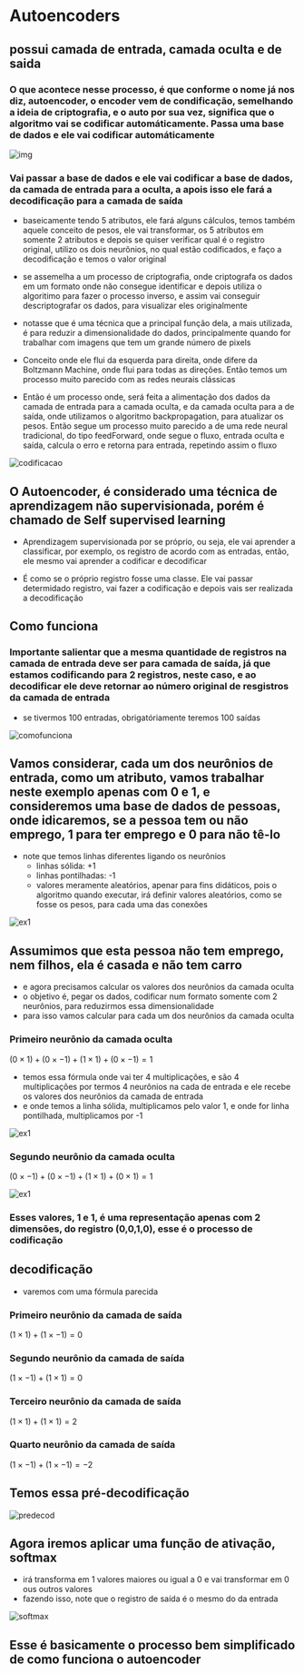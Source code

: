 # Autoencoders

## possui camada de entrada, camada oculta e de saida

### O que acontece nesse processo, é que conforme o nome já nos diz, autoencoder, o encoder vem de condificação, semelhando a ideia de criptografia, e o auto por sua vez, significa que o algoritmo vai se codificar automáticamente. Passa uma base de dados e ele vai codificar automáticamente

![img](/aprendizagem_nao_supervisionada/algoritmos/Autoencoders/img/autoencoders.png)

### Vai passar a base de dados e ele vai codificar a base de dados, da camada de entrada para a oculta, a apois isso ele fará a decodificação para a camada de saída

- baseicamente tendo 5 atributos, ele fará alguns cálculos, temos também aquele conceito de pesos, ele vai transformar, os 5 atributos em somente 2 atributos e depois se quiser verificar qual é o registro original, utilizo os dois neurônios, no qual estão codificados, e faço a decodificação e temos o valor original

- se assemelha a um processo de criptografia, onde criptografa os dados em um formato onde não consegue identificar e depois utiliza o algoritimo para fazer o processo inverso, e assim vai conseguir descriptografar os dados, para visualizar eles originalmente

- notasse que é uma técnica que a principal função dela, a mais utilizada, é para reduzir a dimensionalidade do dados, principalmente quando for trabalhar com imagens que tem um grande número de pixels

- Conceito onde ele flui da esquerda para direita, onde difere da Boltzmann Machine, onde flui para todas as direções. Então temos um processo muito parecido com as redes neurais clássicas

- Então é um processo onde, será feita a alimentação dos dados da camada de entrada para a camada oculta, e da camada oculta para a de saída, onde utilizamos o algoritmo backpropagation, para atualizar os pesos. Então segue um processo muito parecido a de uma rede neural tradicional, do tipo feedForward, onde segue o fluxo, entrada oculta e saída, calcula o erro e retorna para entrada, repetindo assim o fluxo

![codificacao](/aprendizagem_nao_supervisionada/algoritmos/Autoencoders/img/codificacao.png)

## O Autoencoder, é considerado uma técnica de aprendizagem não supervisionada, porém é chamado de Self supervised learning

- Aprendizagem supervisionada por se próprio, ou seja, ele vai aprender a classificar, por exemplo, os registro de acordo com as entradas, então, ele mesmo vai aprender a codificar e decodificar

- É como se o próprio registro fosse uma classe. Ele vai passar determidado registro, vai fazer a codificação e depois vais ser realizada a decodificação

## Como funciona

### Importante salientar que a mesma quantidade de registros na camada de entrada deve ser para camada de saída, já que estamos codificando para 2 registros, neste caso, e ao decodificar ele deve retornar ao número original de resgistros da camada de entrada

- se tivermos 100 entradas, obrigatóriamente teremos 100 saídas

![comofunciona](/aprendizagem_nao_supervisionada/algoritmos/Autoencoders/img/comofunciona.png)

## Vamos considerar, cada um dos neurônios de entrada, como um atributo, vamos trabalhar neste exemplo apenas com 0 e 1, e consideremos uma base de dados de pessoas, onde idicaremos, se a pessoa tem ou não emprego, 1 para ter emprego e 0 para não tê-lo

- note que temos linhas diferentes ligando os neurônios
  - linhas sólida: +1
  - linhas pontilhadas: -1
  - valores meramente aleatórios, apenar para fins didáticos, pois o algoritmo quando executar, irá definir valores aleatórios, como se fosse os pesos, para cada uma das conexões

![ex1](/aprendizagem_nao_supervisionada/algoritmos/Autoencoders/img/ex1.png)

## Assumimos que esta pessoa não tem emprego, nem filhos, ela é casada e não tem carro

- e agora precisamos calcular os valores dos neurônios da camada oculta
- o objetivo é, pegar os dados, codificar num formato somente com 2 neurônios, para reduzirmos essa dimensionalidade
- para isso vamos calcular para cada um dos neurônios da camada oculta

### Primeiro neurônio da camada oculta

$(0\times1) + (0\times-1) + (1\times1) + (0\times-1) = 1$

- temos essa fórmula onde vai ter 4 multiplicações, e são 4 multiplicações por termos 4 neurônios na cada de entrada e ele recebe os valores dos neurônios da camada de entrada
- e onde temos a linha sólida, multiplicamos pelo valor 1, e onde for linha pontilhada, multiplicamos por -1

![ex1](/aprendizagem_nao_supervisionada/algoritmos/Autoencoders/img/ex2.png)

### Segundo neurônio da camada oculta

$(0\times-1) + (0\times-1) + (1\times1) + (0\times1) = 1$

![ex1](/aprendizagem_nao_supervisionada/algoritmos/Autoencoders/img/ex3.png)

### Esses valores, 1 e 1, é uma representação apenas com 2 dimensões, do registro (0,0,1,0), esse é o processo de codificação

## decodificação

- varemos com uma fórmula parecida

### Primeiro neurônio da camada de saída

$(1\times1) + (1\times-1) = 0$

### Segundo neurônio da camada de saída

$(1\times-1) + (1\times1) = 0$

### Terceiro neurônio da camada de saída

$(1\times1) + (1\times1) = 2$

### Quarto neurônio da camada de saída

$(1\times-1) + (1\times-1) = -2$

## Temos essa pré-decodificação

![predecod](/aprendizagem_nao_supervisionada/algoritmos/Autoencoders/img/predecod.png)

## Agora iremos aplicar uma função de ativação, softmax

- irá transforma em 1 valores maiores ou igual a 0 e vai transformar em 0 ous outros valores
- fazendo isso, note que o registro de saída é o mesmo do da entrada

![softmax](/aprendizagem_nao_supervisionada/algoritmos/Autoencoders/img/softmax.png)

## Esse é basicamente o processo bem simplificado de como funciona o autoencoder

